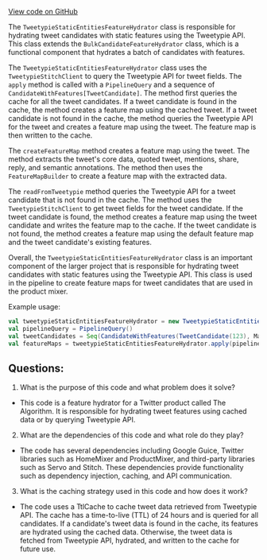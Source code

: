 [View code on GitHub](https://github.com/misbahsy/the-algorithm/home-mixer/server/src/main/scala/com/twitter/home_mixer/functional_component/feature_hydrator/TweetypieStaticEntitiesFeatureHydrator.scala)

The `TweetypieStaticEntitiesFeatureHydrator` class is responsible for hydrating tweet candidates with static features using the Tweetypie API. This class extends the `BulkCandidateFeatureHydrator` class, which is a functional component that hydrates a batch of candidates with features. 

The `TweetypieStaticEntitiesFeatureHydrator` class uses the `TweetypieStitchClient` to query the Tweetypie API for tweet fields. The `apply` method is called with a `PipelineQuery` and a sequence of `CandidateWithFeatures[TweetCandidate]`. The method first queries the cache for all the tweet candidates. If a tweet candidate is found in the cache, the method creates a feature map using the cached tweet. If a tweet candidate is not found in the cache, the method queries the Tweetypie API for the tweet and creates a feature map using the tweet. The feature map is then written to the cache. 

The `createFeatureMap` method creates a feature map using the tweet. The method extracts the tweet's core data, quoted tweet, mentions, share, reply, and semantic annotations. The method then uses the `FeatureMapBuilder` to create a feature map with the extracted data. 

The `readFromTweetypie` method queries the Tweetypie API for a tweet candidate that is not found in the cache. The method uses the `TweetypieStitchClient` to get tweet fields for the tweet candidate. If the tweet candidate is found, the method creates a feature map using the tweet candidate and writes the feature map to the cache. If the tweet candidate is not found, the method creates a feature map using the default feature map and the tweet candidate's existing features. 

Overall, the `TweetypieStaticEntitiesFeatureHydrator` class is an important component of the larger project that is responsible for hydrating tweet candidates with static features using the Tweetypie API. This class is used in the pipeline to create feature maps for tweet candidates that are used in the product mixer. 

Example usage:

```scala
val tweetypieStaticEntitiesFeatureHydrator = new TweetypieStaticEntitiesFeatureHydrator(tweetypieStitchClient, cacheClient)
val pipelineQuery = PipelineQuery()
val tweetCandidates = Seq(CandidateWithFeatures(TweetCandidate(123), Map.empty))
val featureMaps = tweetypieStaticEntitiesFeatureHydrator.apply(pipelineQuery, tweetCandidates).get
```
## Questions: 
 1. What is the purpose of this code and what problem does it solve?
- This code is a feature hydrator for a Twitter product called The Algorithm. It is responsible for hydrating tweet features using cached data or by querying Tweetypie API.

2. What are the dependencies of this code and what role do they play?
- The code has several dependencies including Google Guice, Twitter libraries such as HomeMixer and ProductMixer, and third-party libraries such as Servo and Stitch. These dependencies provide functionality such as dependency injection, caching, and API communication.

3. What is the caching strategy used in this code and how does it work?
- The code uses a TtlCache to cache tweet data retrieved from Tweetypie API. The cache has a time-to-live (TTL) of 24 hours and is queried for all candidates. If a candidate's tweet data is found in the cache, its features are hydrated using the cached data. Otherwise, the tweet data is fetched from Tweetypie API, hydrated, and written to the cache for future use.